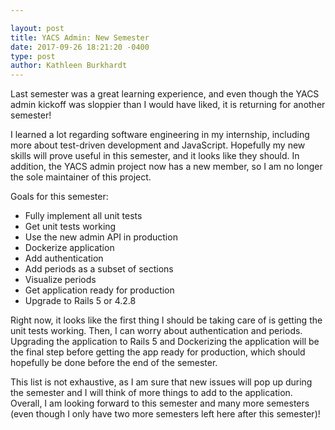 ```yaml
---

layout: post
title: YACS Admin: New Semester
date: 2017-09-26 18:21:20 -0400
type: post
author: Kathleen Burkhardt
---
```


Last semester was a great learning experience, and even though the YACS admin kickoff was sloppier than I would have liked, it is returning for another semester!

I learned a lot regarding software engineering in my internship, including more about test-driven development and JavaScript. Hopefully my new skills will prove useful in this semester, and it looks like they should. In addition, the YACS admin project now has a new member, so I am no longer the sole maintainer of this project.

Goals for this semester: 

- Fully implement all unit tests
- Get unit tests working
- Use the new admin API in production
- Dockerize application
- Add authentication
- Add periods as a subset of sections
- Visualize periods
- Get application ready for production
- Upgrade to Rails 5 or 4.2.8

Right now, it looks like the first thing I should be taking care of is getting the unit tests working. Then, I can worry about authentication and periods. Upgrading the application to Rails 5 and Dockerizing the application will be the final step before getting the app ready for production, which should hopefully be done before the end of the semester.

This list is not exhaustive, as I am sure that new issues will pop up during the semester and I will think of more things to add to the application. Overall, I am looking forward to this semester and many more semesters (even though I only have two more semesters left here after this semester)!
